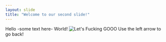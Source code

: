 ```yaml
---
layout: slide
title: "Welcome to our second slide!"
---
```

Hello -some text here- World! ![Let's Fucking GOOO](https://tenor.com/56rg.gif)
Use the left arrow to go back!